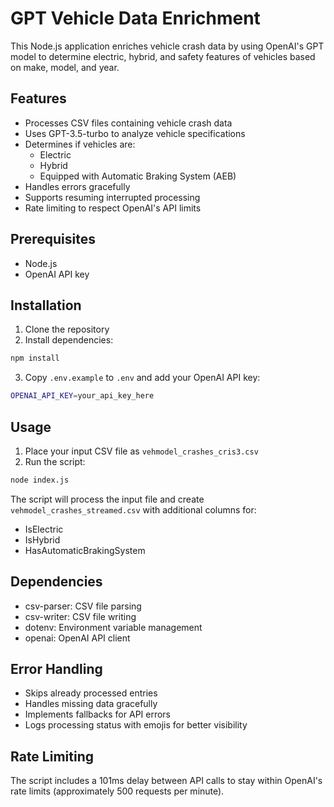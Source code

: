 # GPT Vehicle Data Enrichment

This Node.js application enriches vehicle crash data by using OpenAI's GPT model to determine electric, hybrid, and safety features of vehicles based on make, model, and year.

## Features

- Processes CSV files containing vehicle crash data
- Uses GPT-3.5-turbo to analyze vehicle specifications
- Determines if vehicles are:
  - Electric
  - Hybrid
  - Equipped with Automatic Braking System (AEB)
- Handles errors gracefully
- Supports resuming interrupted processing
- Rate limiting to respect OpenAI's API limits

## Prerequisites

- Node.js
- OpenAI API key

## Installation

1. Clone the repository
2. Install dependencies:
```sh
npm install
```
3. Copy `.env.example` to `.env` and add your OpenAI API key:
```sh
OPENAI_API_KEY=your_api_key_here
```

## Usage

1. Place your input CSV file as `vehmodel_crashes_cris3.csv`
2. Run the script:
```sh
node index.js
```

The script will process the input file and create `vehmodel_crashes_streamed.csv` with additional columns for:
- IsElectric
- IsHybrid
- HasAutomaticBrakingSystem

## Dependencies

- csv-parser: CSV file parsing
- csv-writer: CSV file writing
- dotenv: Environment variable management
- openai: OpenAI API client

## Error Handling

- Skips already processed entries
- Handles missing data gracefully
- Implements fallbacks for API errors
- Logs processing status with emojis for better visibility

## Rate Limiting

The script includes a 101ms delay between API calls to stay within OpenAI's rate limits (approximately 500 requests per minute).